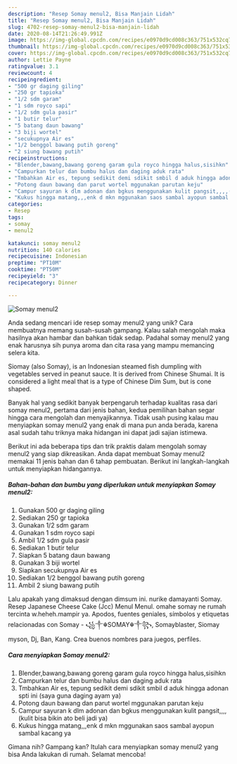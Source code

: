 ```yaml
---
description: "Resep Somay menul2, Bisa Manjain Lidah"
title: "Resep Somay menul2, Bisa Manjain Lidah"
slug: 4702-resep-somay-menul2-bisa-manjain-lidah
date: 2020-08-14T21:26:49.991Z
image: https://img-global.cpcdn.com/recipes/e0970d9cd008c363/751x532cq70/somay-menul2-foto-resep-utama.jpg
thumbnail: https://img-global.cpcdn.com/recipes/e0970d9cd008c363/751x532cq70/somay-menul2-foto-resep-utama.jpg
cover: https://img-global.cpcdn.com/recipes/e0970d9cd008c363/751x532cq70/somay-menul2-foto-resep-utama.jpg
author: Lettie Payne
ratingvalue: 3.1
reviewcount: 4
recipeingredient:
- "500 gr daging giling"
- "250 gr tapioka"
- "1/2 sdm garam"
- "1 sdm royco sapi"
- "1/2 sdm gula pasir"
- "1 butir telur"
- "5 batang daun bawang"
- "3 biji wortel"
- "secukupnya Air es"
- "1/2 benggol bawang putih goreng"
- "2 siung bawang putih"
recipeinstructions:
- "Blender,bawang,bawang goreng garam gula royco hingga halus,sisihkn"
- "Campurkan telur dan bumbu halus dan daging aduk rata"
- "Tmbahkan Air es, tepung sedikit demi sdikit smbil d aduk hingga adonan spti ini (saya guna daging ayam ya)"
- "Potong daun bawang dan parut wortel mggunakan parutan keju"
- "Campur sayuran k dlm adonan dan bgkus menggunakan kulit pangsit,,,,(kulit bisa bikin ato beli jadi ya)"
- "Kukus hingga matang,,,enk d mkn mggunakan saos sambal ayopun sambal kacang ya"
categories:
- Resep
tags:
- somay
- menul2

katakunci: somay menul2 
nutrition: 140 calories
recipecuisine: Indonesian
preptime: "PT10M"
cooktime: "PT50M"
recipeyield: "3"
recipecategory: Dinner

---
```



![Somay menul2](https://img-global.cpcdn.com/recipes/e0970d9cd008c363/751x532cq70/somay-menul2-foto-resep-utama.jpg)

Anda sedang mencari ide resep somay menul2 yang unik? Cara membuatnya memang susah-susah gampang. Kalau salah mengolah maka hasilnya akan hambar dan bahkan tidak sedap. Padahal somay menul2 yang enak harusnya sih punya aroma dan cita rasa yang mampu memancing selera kita.

Siomay (also Somay), is an Indonesian steamed fish dumpling with vegetables served in peanut sauce. It is derived from Chinese Shumai. It is considered a light meal that is a type of Chinese Dim Sum, but is cone shaped.

Banyak hal yang sedikit banyak berpengaruh terhadap kualitas rasa dari somay menul2, pertama dari jenis bahan, kedua pemilihan bahan segar hingga cara mengolah dan menyajikannya. Tidak usah pusing kalau mau menyiapkan somay menul2 yang enak di mana pun anda berada, karena asal sudah tahu triknya maka hidangan ini dapat jadi sajian istimewa.


Berikut ini ada beberapa tips dan trik praktis dalam mengolah somay menul2 yang siap dikreasikan. Anda dapat membuat Somay menul2 memakai 11 jenis bahan dan 6 tahap pembuatan. Berikut ini langkah-langkah untuk menyiapkan hidangannya.

<!--inarticleads1-->

##### Bahan-bahan dan bumbu yang diperlukan untuk menyiapkan Somay menul2:

1. Gunakan 500 gr daging giling
1. Sediakan 250 gr tapioka
1. Gunakan 1/2 sdm garam
1. Gunakan 1 sdm royco sapi
1. Ambil 1/2 sdm gula pasir
1. Sediakan 1 butir telur
1. Siapkan 5 batang daun bawang
1. Gunakan 3 biji wortel
1. Siapkan secukupnya Air es
1. Sediakan 1/2 benggol bawang putih goreng
1. Ambil 2 siung bawang putih


Lalu apakah yang dimaksud dengan dimsum ini. nurike damayanti Somay. Resep Japanese Cheese Cake (Jcc) Menul Menul. omahe somay ne rumah tercinta w.heheh.mampir ya. Apodos, fuentes geniales, símbolos y etiquetas relacionadas con Somay - ꧁༒☬SOMAY☬༒꧂, Somayblaster, Siomay myson, Dj, Ban, Kang. Crea buenos nombres para juegos, perfiles. 

<!--inarticleads2-->

##### Cara menyiapkan Somay menul2:

1. Blender,bawang,bawang goreng garam gula royco hingga halus,sisihkn
1. Campurkan telur dan bumbu halus dan daging aduk rata
1. Tmbahkan Air es, tepung sedikit demi sdikit smbil d aduk hingga adonan spti ini (saya guna daging ayam ya)
1. Potong daun bawang dan parut wortel mggunakan parutan keju
1. Campur sayuran k dlm adonan dan bgkus menggunakan kulit pangsit,,,,(kulit bisa bikin ato beli jadi ya)
1. Kukus hingga matang,,,enk d mkn mggunakan saos sambal ayopun sambal kacang ya




Gimana nih? Gampang kan? Itulah cara menyiapkan somay menul2 yang bisa Anda lakukan di rumah. Selamat mencoba!
